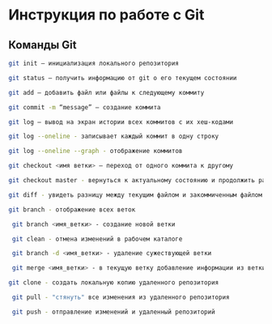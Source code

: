 # Инструкция по работе с Git

## Команды Git

```sh
git init – инициализация локального репозитория
```

```sh
git status – получить информацию от git о его текущем состоянии
```

```sh
git add – добавить файл или файлы к следующему коммиту
```

```sh
git commit -m “message” – создание коммита
```

```sh
git log – вывод на экран истории всех коммитов с их хеш-кодами
```
```sh
git log --oneline - записывает каждый коммит в одну строку
```

```sh
git log --oneline --graph - отображение коммитов
```

```sh
git checkout <имя ветки> – переход от одного коммита к другому
```

```sh
git checkout master - вернуться к актуальному состоянию и продолжить работу
```

```sh
git diff - увидеть разницу между текущим файлом и закоммиченным файлом
```

```sh
git branch - отображение всех веток
```

```sh
 git branch <имя_ветки> - создание новой ветки
 ```

```sh
 git clean - отмена изменений в рабочем каталоге
 ```

```sh
 git branch -d <имя_ветки> - удаление сужествующей ветки
 ```

```sh
 git merge <имя_ветки> - в текущую ветку добавление информации из ветки <имя_ветки>
 ```
 
 ```sh
 git clone - создать локальную копию удаленного репозитория
 ```

```sh
 git pull - "стянуть" все изменения из удаленного репозитория
 ```

```sh
 git push - отправление изменений и удаленный репозиторий
 ```


